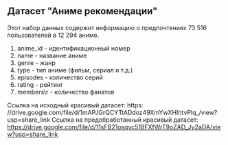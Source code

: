 ## Датасет "Аниме рекомендации"

Этот набор данных содержит информацию о предпочтениях 73 516 пользователей в 12 294 аниме.

1. anime_id - идентификационный номер
2. name - название аниме
3. genre - жанр
4. type - тип аниме (фильм, сериал и т.д.)
5. episodes - количество серий
6. rating - рейтинг
7. members\r - количество фанатов

Ссылка на исходный красивый датасет: https: //drive.google.com/file/d/1mAPJGrQCYTtADdoz49XmYwXHIhtvPlq_/view?usp=share_link
Ссылка на предобработанный красивый датасет: https://drive.google.com/file/d/11sFB21osqvc518FXfWrT9oZAD_Jy2aDA/view?usp=share_link
